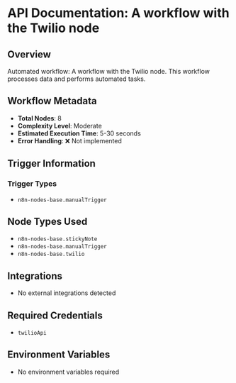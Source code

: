 # API Documentation: A workflow with the Twilio node

## Overview
Automated workflow: A workflow with the Twilio node. This workflow processes data and performs automated tasks.

## Workflow Metadata
- **Total Nodes**: 8
- **Complexity Level**: Moderate
- **Estimated Execution Time**: 5-30 seconds
- **Error Handling**: ❌ Not implemented

## Trigger Information
### Trigger Types
- `n8n-nodes-base.manualTrigger`

## Node Types Used
- `n8n-nodes-base.stickyNote`
- `n8n-nodes-base.manualTrigger`
- `n8n-nodes-base.twilio`

## Integrations
- No external integrations detected

## Required Credentials
- `twilioApi`

## Environment Variables
- No environment variables required
